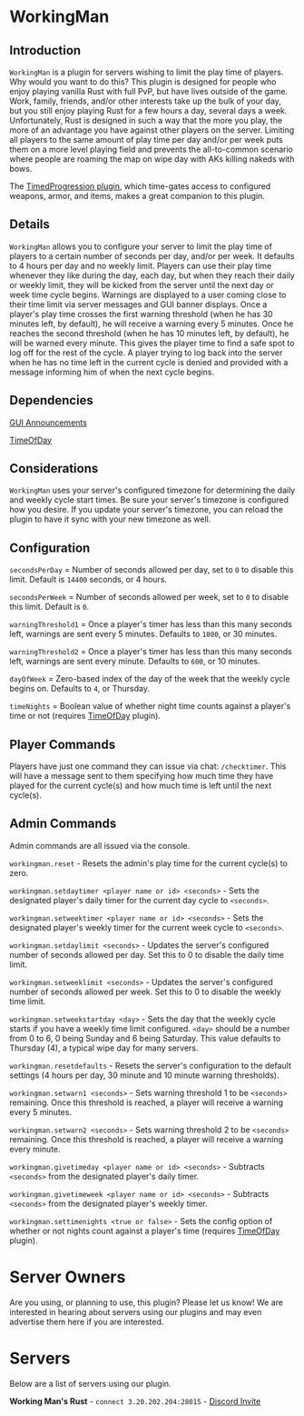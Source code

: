 # WorkingMan

## Introduction

`WorkingMan` is a plugin for servers wishing to limit the play time of players. Why would you want to do this? This plugin is designed for people who enjoy playing vanilla Rust with full PvP, but have lives outside of the game. Work, family, friends, and/or other interests take up the bulk of your day, but you still enjoy playing Rust for a few hours a day, several days a week. Unfortunately, Rust is designed in such a way that the more you play, the more of an advantage you have against other players on the server. Limiting all players to the same amount of play time per day and/or per week puts them on a more level playing field and prevents the all-to-common scenario where people are roaming the map on wipe day with AKs killing nakeds with bows.

The [TimedProgression plugin](https://github.com/mothball187/TimedProgression), which time-gates access to configured weapons, armor, and items, makes a great companion to this plugin.

## Details

`WorkingMan` allows you to configure your server to limit the play time of players to a certain number of seconds per day, and/or per week. It defaults to 4 hours per day and no weekly limit. Players can use their play time whenever they like during the day, each day, but when they reach their daily or weekly limit, they will be kicked from the server until the next day or week time cycle begins. Warnings are displayed to a user coming close to their time limit via server messages and GUI banner displays. Once a player's play time crosses the first warning threshold (when he has 30 minutes left, by default), he will receive a warning every 5 minutes. Once he reaches the second threshold (when he has 10 minutes left, by default), he will be warned every minute. This gives the player time to find a safe spot to log off for the rest of the cycle. A player trying to log back into the server when he has no time left in the current cycle is denied and provided with a message informing him of when the next cycle begins.

## Dependencies

[GUI Announcements](https://umod.org/plugins/gui-announcements)

[TimeOfDay](https://umod.org/plugins/time-of-day)

## Considerations

`WorkingMan` uses your server's configured timezone for determining the daily and weekly cycle start times. Be sure your server's timezone is configured how you desire. If you update your server's timezone, you can reload the plugin to have it sync with your new timezone as well.

## Configuration
`secondsPerDay` = Number of seconds allowed per day, set to `0` to disable this limit. Default is `14400` seconds, or 4 hours.

`secondsPerWeek` = Number of seconds allowed per week, set to `0` to disable this limit. Default is `0`.

`warningThreshold1` = Once a player's timer has less than this many seconds left, warnings are sent every 5 minutes. Defaults to `1800`, or 30 minutes.

`warningThreshold2` = Once a player's timer has less than this many seconds left, warnings are sent every minute. Defaults to `600`, or 10 minutes. 

`dayOfWeek` = Zero-based index of the day of the week that the weekly cycle begins on. Defaults to `4`, or Thursday.

`timeNights` = Boolean value of whether night time counts against a player's time or not (requires [TimeOfDay](https://umod.org/plugins/time-of-day) plugin).

## Player Commands

Players have just one command they can issue via chat: `/checktimer`. This will have a message sent to them specifying how much time they have played for the current cycle(s) and how much time is left until the next cycle(s).

## Admin Commands
Admin commands are all issued via the console.

`workingman.reset` - Resets the admin's play time for the current cycle(s) to zero.

`workingman.setdaytimer <player name or id> <seconds>` - Sets the designated player's daily timer for the current day cycle to `<seconds>`.

`workingman.setweektimer <player name or id> <seconds>` - Sets the designated player's weekly timer for the current week cycle to `<seconds>`.

`workingman.setdaylimit <seconds>` - Updates the server's configured number of seconds allowed per day. Set this to 0 to disable the daily time limit.

`workingman.setweeklimit <seconds>` - Updates the server's configured number of seconds allowed per week. Set this to 0 to disable the weekly time limit.

`workingman.setweekstartday <day>` - Sets the day that the weekly cycle starts if you have a weekly time limit configured. `<day>` should be a number from 0 to 6, 0 being Sunday and 6 being Saturday. This value defaults to Thursday (4), a typical wipe day for many servers.

`workingman.resetdefaults` - Resets the server's configuration to the default settings (4 hours per day, 30 minute and 10 minute warning thresholds).

`workingman.setwarn1 <seconds>` - Sets warning threshold 1 to be `<seconds>` remaining. Once this threshold is reached, a player will receive a warning every 5 minutes.

`workingman.setwarn2 <seconds>` - Sets warning threshold 2 to be `<seconds>` remaining. Once this threshold is reached, a player will receive a warning every minute.

`workingman.givetimeday <player name or id> <seconds>` - Subtracts `<seconds>` from the designated player's daily timer.

`workingman.givetimeweek <player name or id> <seconds>` - Subtracts `<seconds>` from the designated player's weekly timer.

`workingman.settimenights <true or false>` - Sets the config option of whether or not nights count against a player's time (requires [TimeOfDay](https://umod.org/plugins/time-of-day) plugin). 

# Server Owners

Are you using, or planning to use, this plugin? Please let us know! We are interested in hearing about servers using our plugins and may even advertise them here if you are interested.

# Servers 

Below are a list of servers using our plugin.

**Working Man's Rust** - `connect 3.20.202.204:28015` - [Discord Invite](http://d.pilate.io/)
